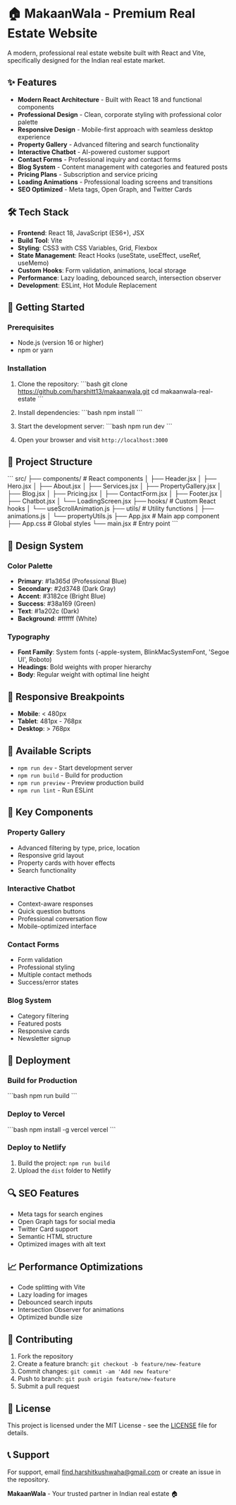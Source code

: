 # 🏠 MakaanWala - Premium Real Estate Website

A modern, professional real estate website built with React and Vite, specifically designed for the Indian real estate market.

## ✨ Features

- **Modern React Architecture** - Built with React 18 and functional components
- **Professional Design** - Clean, corporate styling with professional color palette
- **Responsive Design** - Mobile-first approach with seamless desktop experience
- **Property Gallery** - Advanced filtering and search functionality
- **Interactive Chatbot** - AI-powered customer support
- **Contact Forms** - Professional inquiry and contact forms
- **Blog System** - Content management with categories and featured posts
- **Pricing Plans** - Subscription and service pricing
- **Loading Animations** - Professional loading screens and transitions
- **SEO Optimized** - Meta tags, Open Graph, and Twitter Cards

## 🛠️ Tech Stack

- **Frontend**: React 18, JavaScript (ES6+), JSX
- **Build Tool**: Vite
- **Styling**: CSS3 with CSS Variables, Grid, Flexbox
- **State Management**: React Hooks (useState, useEffect, useRef, useMemo)
- **Custom Hooks**: Form validation, animations, local storage
- **Performance**: Lazy loading, debounced search, intersection observer
- **Development**: ESLint, Hot Module Replacement

## 🚀 Getting Started

### Prerequisites

- Node.js (version 16 or higher)
- npm or yarn

### Installation

1. Clone the repository:
\`\`\`bash
git clone https://github.com/harshitt13/makaanwala.git
cd makaanwala-real-estate
\`\`\`

2. Install dependencies:
\`\`\`bash
npm install
\`\`\`

3. Start the development server:
\`\`\`bash
npm run dev
\`\`\`

4. Open your browser and visit `http://localhost:3000`

## 📁 Project Structure

\`\`\`
src/
├── components/          # React components
│   ├── Header.jsx
│   ├── Hero.jsx
│   ├── About.jsx
│   ├── Services.jsx
│   ├── PropertyGallery.jsx
│   ├── Blog.jsx
│   ├── Pricing.jsx
│   ├── ContactForm.jsx
│   ├── Footer.jsx
│   ├── Chatbot.jsx
│   └── LoadingScreen.jsx
├── hooks/              # Custom React hooks
│   └── useScrollAnimation.js
├── utils/              # Utility functions
│   ├── animations.js
│   └── propertyUtils.js
├── App.jsx             # Main app component
├── App.css             # Global styles
└── main.jsx           # Entry point
\`\`\`

## 🎨 Design System

### Color Palette
- **Primary**: #1a365d (Professional Blue)
- **Secondary**: #2d3748 (Dark Gray)
- **Accent**: #3182ce (Bright Blue)
- **Success**: #38a169 (Green)
- **Text**: #1a202c (Dark)
- **Background**: #ffffff (White)

### Typography
- **Font Family**: System fonts (-apple-system, BlinkMacSystemFont, 'Segoe UI', Roboto)
- **Headings**: Bold weights with proper hierarchy
- **Body**: Regular weight with optimal line height

## 📱 Responsive Breakpoints

- **Mobile**: < 480px
- **Tablet**: 481px - 768px
- **Desktop**: > 768px

## 🔧 Available Scripts

- `npm run dev` - Start development server
- `npm run build` - Build for production
- `npm run preview` - Preview production build
- `npm run lint` - Run ESLint

## 🌟 Key Components

### Property Gallery
- Advanced filtering by type, price, location
- Responsive grid layout
- Property cards with hover effects
- Search functionality

### Interactive Chatbot
- Context-aware responses
- Quick question buttons
- Professional conversation flow
- Mobile-optimized interface

### Contact Forms
- Form validation
- Professional styling
- Multiple contact methods
- Success/error states

### Blog System
- Category filtering
- Featured posts
- Responsive cards
- Newsletter signup

## 🚀 Deployment

### Build for Production
\`\`\`bash
npm run build
\`\`\`

### Deploy to Vercel
\`\`\`bash
npm install -g vercel
vercel
\`\`\`

### Deploy to Netlify
1. Build the project: `npm run build`
2. Upload the `dist` folder to Netlify

## 🔍 SEO Features

- Meta tags for search engines
- Open Graph tags for social media
- Twitter Card support
- Semantic HTML structure
- Optimized images with alt text

## 📈 Performance Optimizations

- Code splitting with Vite
- Lazy loading for images
- Debounced search inputs
- Intersection Observer for animations
- Optimized bundle size

## 🤝 Contributing

1. Fork the repository
2. Create a feature branch: `git checkout -b feature/new-feature`
3. Commit changes: `git commit -am 'Add new feature'`
4. Push to branch: `git push origin feature/new-feature`
5. Submit a pull request

## 📄 License

This project is licensed under the MIT License - see the [LICENSE](LICENSE) file for details.

## 📞 Support

For support, email find.harshitkushwaha@gmail.com or create an issue in the repository.

**MakaanWala** - Your trusted partner in Indian real estate 🏠
